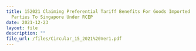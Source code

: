 ```yaml
---
title: 152021 Claiming Preferential Tariff Benefits For Goods Imported From
  Parties To Singapore Under RCEP
date: 2021-12-23
layout: file
description: ""
file_url: /files/Circular_15_2021%20Ver1.pdf
---
```


